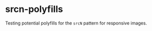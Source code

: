 srcn-polyfills
==============

Testing potential polyfills for the `srcN` pattern for responsive images.

